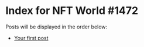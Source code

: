# Index for NFT World #1472
Posts will be displayed in the order below:

- [Your first post](./001-first.md)

